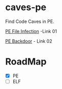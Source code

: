 # caves-pe
Find Code Caves in PE.


[PE File Infection](https://0x00sec.org/t/pe-file-infection/401) -Link 01 

[PE Backdoor](https://pentest.blog/art-of-anti-detection-2-pe-backdoor-manufacturing/) - Link 02

# RoadMap
- [x] PE 
- [ ] ELF 
